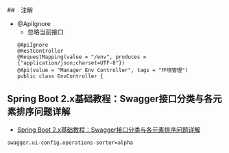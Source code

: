 ##　注解
- @ApiIgnore
    - 忽略当前接口
    ```
    @ApiIgnore
    @RestController
    @RequestMapping(value = "/env", produces = {"application/json;charset=UTF-8"})
    @Api(value = "Manager Env Controller", tags = "环境管理")
    public class EnvController {
    ```

## Spring Boot 2.x基础教程：Swagger接口分类与各元素排序问题详解
- [Spring Boot 2.x基础教程：Swagger接口分类与各元素排序问题详解](https://www.cnblogs.com/didispace/p/11639671.html)
```
swagger.ui-config.operations-sorter=alpha

```